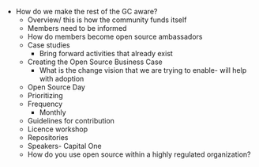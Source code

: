 * How do we make the rest of the GC aware?
  * Overview/ this is how the community funds itself
  * Members need to be informed
  * How do members become open source ambassadors 
  * Case studies
    * Bring forward activities that already exist 
  * Creating the Open Source Business Case
    * What is the change vision that we are trying to enable- will help with adoption
  * Open Source Day 
  * Prioritizing
  * Frequency
    * Monthly 
  * Guidelines for contribution 
  * Licence workshop
  * Repositories
  * Speakers- Capital One
  * How do you use open source within a highly regulated organization?
    

   
